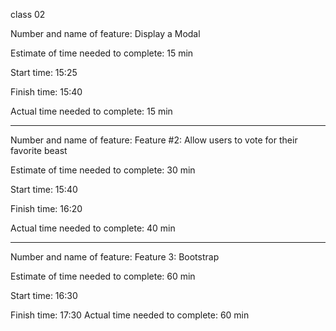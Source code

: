 
class 02

Number and name of feature: Display a Modal

Estimate of time needed to complete: 15 min

Start time: 15:25

Finish time: 15:40

Actual time needed to complete: 15 min 

*********************************************************

Number and name of feature: Feature #2: Allow users to vote for their favorite beast

Estimate of time needed to complete: 30 min

Start time: 15:40

Finish time: 16:20

Actual time needed to complete: 40 min 

***********************************************************
Number and name of feature: Feature 3: Bootstrap

Estimate of time needed to complete: 60 min

Start time: 16:30

Finish time: 17:30
Actual time needed to complete: 60 min 